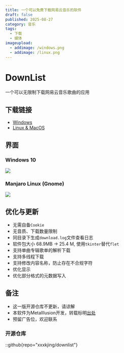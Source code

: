 ```yaml
---
title: 一个可以免费下载网易云音乐的软件
draft: false
published: 2025-08-27
category: 音乐
tags:
  - 下载
  - 媒体
imageupload:
  - addimage: /windows.png
  - addimage: /linux.png
---
```

# DownList

一个可以无限制下载网易云音乐歌曲的应用

## 下载链接

- [Windows](https://xia-jing.lanzn.com/i6Dfw34o1ube)
- [Linux & MacOS](https://xia-jing.lanzn.com/iDs9034o1mxi)

## 界面

### **Windows 10**
![](/windows.png)

### **Manjaro Linux (Gnome)**
![](/linux.png)

## 优化与更新

*   无需自备`Cookie`
*   无音质、下载数量限制
*   同目录下生成`download.log`文件查看日志
*   软件包大小 68.9MB → 25.4 M, 使用`tkinter`替代`flet`
*   支持单曲专辑歌单的解析下载
*   支持多线程下载
*   支持修改内容名称，防止存在不合规字符
*   优化显示
*   优化部分格式的元数据写入
    

## 备注
*   这一版开源仓库不更新，请谅解
*   本软件为MetaIllusion开发，转载标明[出处](https://xia.shfu.cn/posts/downlist/)
*   预留广告位，欢迎联系

### 开源仓库

::github{repo="xxxkjing/downlist"}

